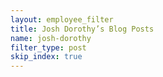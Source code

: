 ```yaml
---
layout: employee_filter
title: Josh Dorothy’s Blog Posts
name: josh-dorothy
filter_type: post
skip_index: true
---
```


